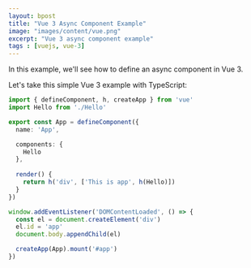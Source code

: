 ```yaml
---
layout: bpost
title: "Vue 3 Async Component Example"
image: "images/content/vue.png"
excerpt: "Vue 3 async component example" 
tags : [vuejs, vue-3] 
---
```


In this example, we'll see how to define an async component in Vue 3.

Let's take this simple Vue 3 example with TypeScript:

```ts
import { defineComponent, h, createApp } from 'vue'
import Hello from './Hello'

export const App = defineComponent({
  name: 'App',

  components: {
    Hello
  },
  
  render() {
    return h('div', ['This is app', h(Hello)])
  }
})

window.addEventListener('DOMContentLoaded', () => {
  const el = document.createElement('div')
  el.id = 'app'
  document.body.appendChild(el)

  createApp(App).mount('#app')
})
```